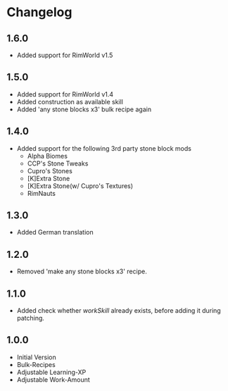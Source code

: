 # Changelog

## 1.6.0
* Added support for RimWorld v1.5

## 1.5.0
* Added support for RimWorld v1.4
* Added construction as available skill
* Added 'any stone blocks x3' bulk recipe again

## 1.4.0
* Added support for the following 3rd party stone block mods
  * Alpha Biomes
  * CCP's Stone Tweaks
  * Cupro's Stones
  * [K]Extra Stone
  * [K]Extra Stone(w/ Cupro's Textures)
  * RimNauts

## 1.3.0
* Added German translation

## 1.2.0
* Removed 'make any stone blocks x3' recipe.

## 1.1.0
* Added check whether *workSkill* already exists, before adding it during patching.

## 1.0.0
* Initial Version
* Bulk-Recipes
* Adjustable Learning-XP
* Adjustable Work-Amount
